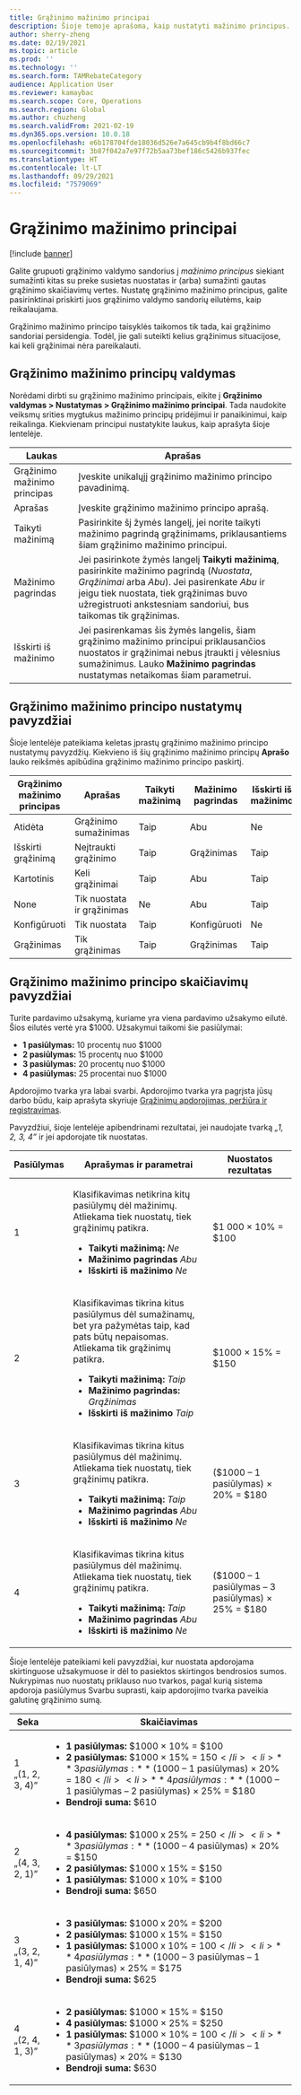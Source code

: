 ```yaml
---
title: Grąžinimo mažinimo principai
description: Šioje temoje aprašoma, kaip nustatyti mažinimo principus. Mažinimo principai kontroliuoja veikimo būdą, kai keli grąžinimai yra taikomi tai pačiai prekei arba operacijai.
author: sherry-zheng
ms.date: 02/19/2021
ms.topic: article
ms.prod: ''
ms.technology: ''
ms.search.form: TAMRebateCategory
audience: Application User
ms.reviewer: kamaybac
ms.search.scope: Core, Operations
ms.search.region: Global
ms.author: chuzheng
ms.search.validFrom: 2021-02-19
ms.dyn365.ops.version: 10.0.18
ms.openlocfilehash: e6b178704fde18036d526e7a645cb9b4f8bd66c7
ms.sourcegitcommit: 3b87f042a7e97f72b5aa73bef186c5426b937fec
ms.translationtype: HT
ms.contentlocale: lt-LT
ms.lasthandoff: 09/29/2021
ms.locfileid: "7579069"
---
```

# <a name="rebate-reduction-principles"></a>Grąžinimo mažinimo principai

[!include [banner](../includes/banner.md)]

Galite grupuoti grąžinimo valdymo sandorius į *mažinimo principus* siekiant sumažinti kitas su preke susietas nuostatas ir (arba) sumažinti gautas grąžinimo skaičiavimų vertes. Nustatę grąžinimo mažinimo principus, galite pasirinktinai priskirti juos grąžinimo valdymo sandorių eilutėms, kaip reikalaujama.

Grąžinimo mažinimo principo taisyklės taikomos tik tada, kai grąžinimo sandoriai persidengia. Todėl, jie gali suteikti kelius grąžinimus situacijose, kai keli grąžinimai nėra pareikalauti.

## <a name="manage-rebate-reduction-principles"></a>Grąžinimo mažinimo principų valdymas

Norėdami dirbti su grąžinimo mažinimo principais, eikite į **Grąžinimo valdymas \> Nustatymas \> Grąžinimo mažinimo principai**. Tada naudokite veiksmų srities mygtukus mažinimo principų pridėjimui ir panaikinimui, kaip reikalinga. Kiekvienam principui nustatykite laukus, kaip aprašyta šioje lentelėje.

| Laukas | Aprašas |
|---|---|
| Grąžinimo mažinimo principas | Įveskite unikalųjį grąžinimo mažinimo principo pavadinimą. |
| Aprašas | Įveskite grąžinimo mažinimo principo aprašą. |
| Taikyti mažinimą | Pasirinkite šį žymės langelį, jei norite taikyti mažinimo pagrindą grąžinimams, priklausantiems šiam grąžinimo mažinimo principui. |
| Mažinimo pagrindas | Jei pasirinkote žymės langelį **Taikyti mažinimą**, pasirinkite mažinimo pagrindą (*Nuostata*, *Grąžinimai* arba *Abu*). Jei pasirenkate *Abu* ir jeigu tiek nuostata, tiek grąžinimas buvo užregistruoti ankstesniam sandoriui, bus taikomas tik grąžinimas. |
| Išskirti iš mažinimo | Jei pasirenkamas šis žymės langelis, šiam grąžinimo mažinimo principui priklausančios nuostatos ir grąžinimai nebus įtraukti į vėlesnius sumažinimus. Lauko **Mažinimo pagrindas** nustatymas netaikomas šiam parametrui. |

## <a name="examples-of-rebate-reduction-principle-setups"></a>Grąžinimo mažinimo principo nustatymų pavyzdžiai

Šioje lentelėje pateikiama keletas įprastų grąžinimo mažinimo principo nustatymų pavyzdžių. Kiekvieno iš šių grąžinimo mažinimo principų **Aprašo** lauko reikšmės apibūdina grąžinimo mažinimo principo paskirtį.

| Grąžinimo mažinimo principas | Aprašas | Taikyti mažinimą | Mažinimo pagrindas | Išskirti iš mažinimo |
|---|---|---|---|---|
| Atidėta | Grąžinimo sumažinimas | Taip | Abu | Ne |
| Išskirti grąžinimą | Neįtraukti grąžinimo | Taip | Grąžinimas | Taip |
| Kartotinis | Keli grąžinimai | Taip | Abu | Taip |
| None | Tik nuostata ir grąžinimas | Ne | Abu | Taip |
| Konfigūruoti | Tik nuostata | Taip | Konfigūruoti | Ne |
| Grąžinimas | Tik grąžinimas | Taip | Grąžinimas | Taip |

## <a name="examples-of-rebate-reduction-principle-calculations"></a>Grąžinimo mažinimo principo skaičiavimų pavyzdžiai

Turite pardavimo užsakymą, kuriame yra viena pardavimo užsakymo eilutė. Šios eilutės vertė yra $1000. Užsakymui taikomi šie pasiūlymai:

- **1 pasiūlymas:** 10 procentų nuo $1000
- **2 pasiūlymas:** 15 procentų nuo $1000
- **3 pasiūlymas:** 20 procentų nuo $1000
- **4 pasiūlymas:** 25 procentai nuo $1000

Apdorojimo tvarka yra labai svarbi. Apdorojimo tvarka yra pagrįsta jūsų darbo būdu, kaip aprašyta skyriuje [Grąžinimų apdorojimas, peržiūra ir registravimas](process-review-post.md).

Pavyzdžiui, šioje lentelėje apibendrinami rezultatai, jei naudojate tvarką *„1, 2, 3, 4”* ir jei apdorojate tik nuostatas.

| Pasiūlymas | Aprašymas ir parametrai | Nuostatos rezultatas |
|---|---|---|
| 1 | <p>Klasifikavimas netikrina kitų pasiūlymų dėl mažinimų. Atliekama tiek nuostatų, tiek grąžinimų patikra.</p><ul><li>**Taikyti mažinimą:** *Ne*</li><li>**Mažinimo pagrindas** *Abu*</li><li>**Išskirti iš mažinimo** *Ne*</li></ul> | $1 000 × 10% = $100 |
| 2 | <p>Klasifikavimas tikrina kitus pasiūlymus dėl sumažinamų, bet yra pažymėtas taip, kad pats būtų nepaisomas. Atliekama tik grąžinimų patikra.</p><ul><li>**Taikyti mažinimą:** *Taip*</li><li>**Mažinimo pagrindas:** *Grąžinimas*</li><li>**Išskirti iš mažinimo** *Taip*</li></ul> | $1000 × 15% = $150 |
| 3 | <p>Klasifikavimas tikrina kitus pasiūlymus dėl mažinimų. Atliekama tiek nuostatų, tiek grąžinimų patikra.</p><ul><li>**Taikyti mažinimą:** *Taip*</li><li>**Mažinimo pagrindas** *Abu*</li><li>**Išskirti iš mažinimo** *Ne*</li></ul> | ($1000 – 1 pasiūlymas) × 20% = $180 |
| 4 | <p>Klasifikavimas tikrina kitus pasiūlymus dėl mažinimų. Atliekama tiek nuostatų, tiek grąžinimų patikra.</p><ul><li>**Taikyti mažinimą:** *Taip*</li><li>**Mažinimo pagrindas** *Abu*</li><li>**Išskirti iš mažinimo** *Ne*</li></ul> | ($1000 – 1 pasiūlymas – 3 pasiūlymas) × 25% = $180 |

Šioje lentelėje pateikiami keli pavyzdžiai, kur nuostata apdorojama skirtinguose užsakymuose ir dėl to pasiektos skirtingos bendrosios sumos. Nukrypimas nuo nuostatų priklauso nuo tvarkos, pagal kurią sistema apdoroja pasiūlymus Svarbu suprasti, kaip apdorojimo tvarka paveikia galutinę grąžinimo sumą.

| Seka | Skaičiavimas |
|---|---|
| 1<br>„(1, 2, 3, 4)” | <ul><li>**1 pasiūlymas:** $1000 × 10% = $100</li><li>**2 pasiūlymas:** $1000 × 15% = $150</li><li>**3 pasiūlymas:** ($1000 – 1 pasiūlymas) × 20% = $180</li><li>**4 pasiūlymas:** ($1000 – 1 pasiūlymas – 2 pasiūlymas) × 25% = $180</li><li>**Bendroji suma:** $610</li></ul> |
| 2<br>„(4, 3, 2, 1)” | <ul><li>**4 pasiūlymas:** $1000 x 25% = $250</li><li>**3 pasiūlymas:** ($1000 – 4 pasiūlymas) × 20% = $150</li><li>**2 pasiūlymas:** $1000 x 15% = $150</li><li>**1 pasiūlymas:** $1000 x 10% = $100</li><li>**Bendroji suma:** $650</li></ul> |
| 3<br>„(3, 2, 1, 4)” | <ul><li>**3 pasiūlymas:** $1000 x 20% = $200</li><li>**2 pasiūlymas:** $1000 x 15% = $150</li><li>**1 pasiūlymas:** $1000 x 10% = $100</li><li>**4 pasiūlymas:** ($1000 – 3 pasiūlymas – 1 pasiūlymas) × 25% = $175</li><li>**Bendroji suma:** $625</li></ul> |
| 4<br>„(2, 4, 1, 3)” | <ul><li>**2 pasiūlymas:** $1000 × 15% = $150</li><li>**4 pasiūlymas:** $1000 × 25% = $250</li><li>**1 pasiūlymas:** $1000 × 10% = $100</li><li>**3 pasiūlymas:** ($1000 – 4 pasiūlymas – 1 pasiūlymas) × 20% = $130</li><li>**Bendroji suma:** $630</li></ul> |
